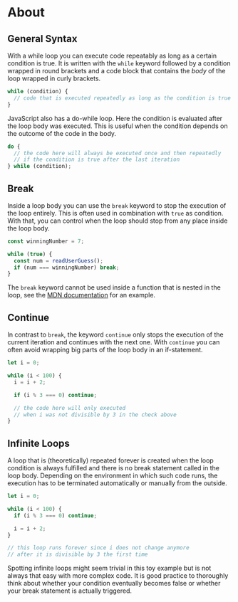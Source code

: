 # About

## General Syntax

With a while loop you can execute code repeatably as long as a certain condition is true.
It is written with the `while` keyword followed by a condition wrapped in round brackets and a code block that contains the _body_ of the loop wrapped in curly brackets.

```javascript
while (condition) {
  // code that is executed repeatedly as long as the condition is true
}
```

JavaScript also has a do-while loop.
Here the condition is evaluated after the loop body was executed.
This is useful when the condition depends on the outcome of the code in the body.

```javascript
do {
  // the code here will always be executed once and then repeatedly
  // if the condition is true after the last iteration
} while (condition);
```

## Break

Inside a loop body you can use the `break` keyword to stop the execution of the loop entirely. This is often used in combination with `true` as condition. With that, you can control when the loop should stop from any place inside the loop body.

```javascript
const winningNumber = 7;

while (true) {
  const num = readUserGuess();
  if (num === winningNumber) break;
}
```

The `break` keyword cannot be used inside a function that is nested in the loop, see the [MDN documentation][mdn-break-in-function] for an example.

## Continue

In contrast to `break`, the keyword `continue` only stops the execution of the current iteration and continues with the next one. With `continue` you can often avoid wrapping big parts of the loop body in an if-statement.

```javascript
let i = 0;

while (i < 100) {
  i = i + 2;

  if (i % 3 === 0) continue;

  // the code here will only executed
  // when i was not divisible by 3 in the check above
}
```

## Infinite Loops

A loop that is (theoretically) repeated forever is created when the loop condition is always fulfilled and there is no break statement called in the loop body. Depending on the environment in which such code runs, the execution has to be terminated automatically or manually from the outside.

```javascript
let i = 0;

while (i < 100) {
  if (i % 3 === 0) continue;

  i = i + 2;
}

// this loop runs forever since i does not change anymore
// after it is divisible by 3 the first time
```

Spotting infinite loops might seem trivial in this toy example but is not always that easy with more complex code. It is good practice to thoroughly think about whether your condition eventually becomes false or whether your break statement is actually triggered.

[mdn-break-in-function]: https://developer.mozilla.org/en-US/docs/Web/JavaScript/Reference/Statements/break#break_within_functions
